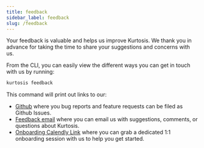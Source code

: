 ```yaml
---
title: feedback
sidebar_label: feedback
slug: /feedback
---
```


Your feedback is valuable and helps us improve Kurtosis. We thank you in advance for taking the time to share your suggestions and concerns with us.

From the CLI, you can easily view the different ways you can get in touch with us by running:

```bash
kurtosis feedback
```

This command will print out links to our:
- [Github](https://github.com/kurtosis-tech/kurtosis/issues/new/choose) where you bug reports and feature requests can be filed as Github Issues.
- [Feedback email](feedback@kurtosistech.com) where you can email us with suggestions, comments, or questions about Kurtosis.
- [Onboarding Calendly Link](https://calendly.com/d/zgt-f2c-66p/kurtosis-onboarding) where you can grab a dedicated 1:1 onboarding session with us to help you get started.
